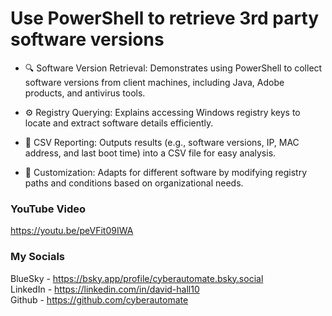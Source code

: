 # Use PowerShell to retrieve 3rd party software versions

- 🔍 Software Version Retrieval: Demonstrates using PowerShell to collect software versions from client machines, including Java, Adobe products, and antivirus tools.

- ⚙️ Registry Querying: Explains accessing Windows registry keys to locate and extract software details efficiently.

- 📂 CSV Reporting: Outputs results (e.g., software versions, IP, MAC address, and last boot time) into a CSV file for easy analysis.

- 🔄 Customization: Adapts for different software by modifying registry paths and conditions based on organizational needs.

### YouTube Video ###
https://youtu.be/peVFit09IWA

### My Socials ###
BlueSky - https://bsky.app/profile/cyberautomate.bsky.social<br/>
LinkedIn - https://linkedin.com/in/david-hall10 <br/>
Github - https://github.com/cyberautomate
